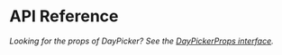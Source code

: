 # API Reference

_Looking for the props of DayPicker? See the [DayPickerProps interface](/api/interfaces/DayPickerProps)._
